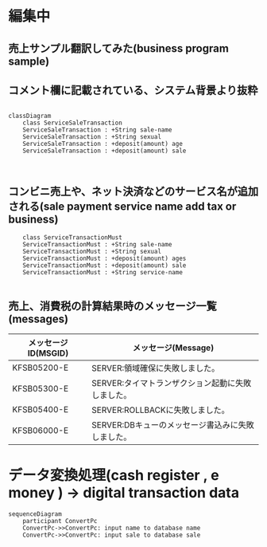 # 編集中

## 売上サンプル翻訳してみた(business program sample)

## コメント欄に記載されている、システム背景より抜粋
```mermaid

classDiagram
    class ServiceSaleTransaction
    ServiceSaleTransaction : +String sale-name
    ServiceSaleTransaction : +String sexual
    ServiceSaleTransaction : +deposit(amount) age
    ServiceSaleTransaction : +deposit(amount) sale



```

## コンビニ売上や、ネット決済などのサービス名が追加される(sale payment service name add tax or business)
```mermaid
    class ServiceTransactionMust
    ServiceTransactionMust : +String sale-name
    ServiceTransactionMust : +String sexual
    ServiceTransactionMust : +deposit(amount) ages
    ServiceTransactionMust : +deposit(amount) sale
    ServiceTransactionMust : +String service-name 


```
## 売上、消費税の計算結果時のメッセージ一覧(messages)


|  メッセージID(MSGID)  |  メッセージ(Message)  |
| ---- | ---- |
|  KFSB05200-E |  SERVER:領域確保に失敗しました。  |  TD  |  TD  |
|  KFSB05300-E | SERVER:タイマトランザクション起動に失敗しました。 | 
|  KFSB05400-E | SERVER:ROLLBACKに失敗しました。 | 
|  KFSB06000-E | SERVER:DBキューのメッセージ書込みに失敗しました。 | 


# データ変換処理(cash register , e money ) → digital transaction data
```mermaid
sequenceDiagram
    participant ConvertPc
    ConvertPc->>ConvertPc: input name to database name
    ConvertPc->>ConvertPc: input sale to database sale
```